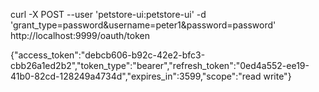 curl -X POST --user 'petstore-ui:petstore-ui' -d 'grant_type=password&username=peter1&password=password' http://localhost:9999/oauth/token


{"access_token":"debcb606-b92c-42e2-bfc3-cbb26a1ed2b2","token_type":"bearer","refresh_token":"0ed4a552-ee19-41b0-82cd-128249a4734d","expires_in":3599,"scope":"read write"}